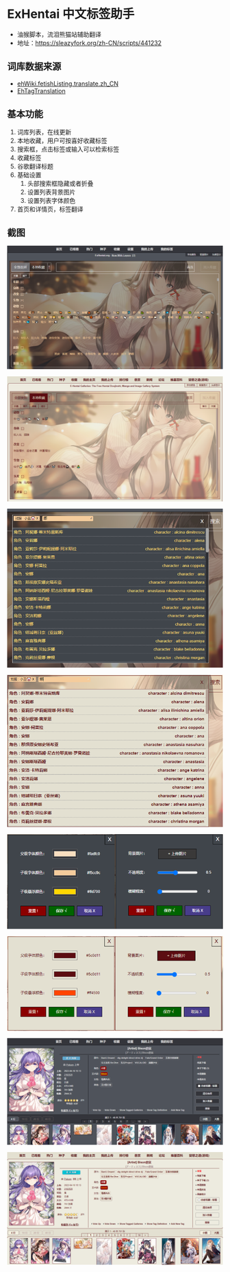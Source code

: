 # ExHentai 中文标签助手

- 油猴脚本，流泪熊猫站辅助翻译
- 地址：https://sleazyfork.org/zh-CN/scripts/441232



## 词库数据来源

- [ehWiki.fetishListing.translate.zh_CN](https://github.com/SunBrook/ehWiki.fetishListing.translate.zh_CN)
- [EhTagTranslation](https://github.com/EhTagTranslation/Database)



## 基本功能

1. 词库列表，在线更新
2. 本地收藏，用户可按喜好收藏标签
3. 搜索框，点击标签或输入可以检索标签
4. 收藏标签
5. 谷歌翻译标题
6. 基础设置
   1. 头部搜索框隐藏或者折叠
   2. 设置列表背景图片
   3. 设置列表字体颜色
7. 首页和详情页，标签翻译



## 截图

![ex列表](screenshot/ex%E5%88%97%E8%A1%A8.png)

![eh收藏](screenshot/eh%E6%94%B6%E8%97%8F.png)

![ex搜索](screenshot/ex%E6%90%9C%E7%B4%A2.png)

![eh搜索](screenshot/eh%E6%90%9C%E7%B4%A2.png)

![ex设置](screenshot/ex%E8%AE%BE%E7%BD%AE.png)

![eh设置](screenshot/eh%E8%AE%BE%E7%BD%AE.png)

![ex详情](screenshot/ex%E8%AF%A6%E6%83%85.png)

![eh详情](screenshot/Eh%E8%AF%A6%E6%83%85.png)